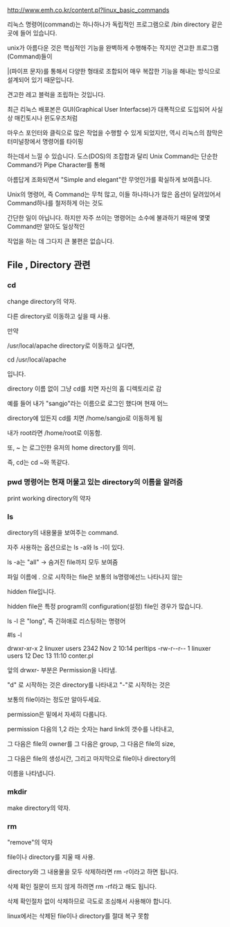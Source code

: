 
http://www.emh.co.kr/content.pl?linux_basic_commands


리눅스 명령어(command)는 하나하나가 독립적인 프로그램으로 /bin directory 같은 곳에 들어 있습니다.

unix가 아름다운 것은 핵심적인 기능을 완벽하게 수행해주는 작지만 견고한 프로그램(Command)들이

|(파이프 문자)를 통해서 다양한 형태로 조합되어 매우 복잡한 기능을 해내는 방식으로 설계되어 있기 때문입니다.

견고한 레고 블럭을 조립하는 것입니다.


최근 리눅스 배포본은 GUI(Graphical User Interfacse)가 대폭적으로 도입되어 사실상 매킨토시나 윈도우즈처럼

마우스 포인터와 클릭으로 많은 작업을 수행할 수 있게 되었지만, 역시 리눅스의 참막은 터미널창에서 명령어를 타이핑

하는데서 느낄 수 있습니다. 도스(DOS)의 조잡합과 달리 Unix Command는 단순한 Command가 Pipe Character를 통해

아름답게 조화되면서 "Simple and elegant"란 무엇인가를 확실하게 보여줍니다.


Unix의 명령어, 즉 Command는 무척 많고, 이들 하나하나가 많은 옵션이 달려있어서 Command하나를 철저하게 아는 것도

간단한 일이 아닙니다. 하지만 자주 쓰이는 명령어는 소수에 불과하기 때문에 몇몇 Command만 알아도 일상적인

작업을 하는 데 그다지 큰 불편은 없습니다.









<h2>File , Directory 관련</h2>

<h3> cd </h3>

change directory의 약자. 

다른 directory로 이동하고 싶을 때 사용.


만약

/usr/local/apache directory로 이동하고 싶다면,

cd /usr/local/apache

입니다.

directory 이름 없이 그냥 cd를 치면 자신의 홈 디렉토리로 감

예를 들어 내가 "sangjo"라는 이름으로 로그인 했다며 현재 어느

directory에 있든지 cd를 치면 /home/sangjo로 이동하게 됨


내가 root라면 /home/root로 이동함.


또, ~ 는 로그인한 유저의 home directory를 의미.

즉, cd는 cd ~와 똑같다.



<h3>pwd 명령어는 현재 머물고 있는 directory의 이름을 알려줌</h3>

print working directory의 약자





<h3>ls</h3>

directory의 내용물을 보여주는 command.


자주 사용하는 옵션으로는 ls -a와 ls -l이 있다.


ls -a는 "all" -> 숨겨진 file까지 모두 보여줌


파일 이름에 . 으로 시작하는 file은 보통의 ls명령에선느 나타나지 않는

hidden file입니다. 

hidden file은 특정  program의 configuration(설정) file인 경우가 많습니다.






ls -l 은 "long", 즉 긴혀애로 리스팅하는 명령어

#ls -l

drwxr-xr-x 2 linuxer users 2342 Nov 2 10:14 perltips
-rw-r--r-- 1 linuxer users 12 Dec 13 11:10 conter.pl


앞의 drwxr- 부분은 Permission을 나타냄.

"d" 로 시작하는 것은 directory를 나타내고 "-"로 시작하는 것은

보통의 file이라는 정도만 알아두세요.

permission은 밑에서 자세히 다룹니다.


permission 다음의 1,2 라는 숫자는 hard link의 갯수를 나타내고,

그 다음은 file의 owner를 그 다음은 group, 그 다음은 file의 size,

그 다음은 file의 생성시간, 그리고 마지막으로 file이나 directory의

이름을 나타냅니다.





<h3>mkdir</h3>

make directory의 약자.


<h3>rm</h3>

"remove"의 약자

file이나 directory를 지울 때 사용.


directory와 그 내용물을 모두 삭제하라면 rm -r이라고 하면 됩니다.

삭제 확인 질문이 뜨지 않게 하려면 rm -rf라고 해도 됩니다.

삭제 확인절차 없이 삭제하므로 극도로 조심해서 사용해야 합니다.

linux에서는 삭제된 file이나 directory를 절대 복구 못함


